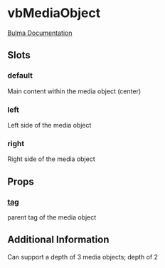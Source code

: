 # vbMediaObject

[Bulma Documentation](https://bulma.io/documentation/layout/media-object/)

## Slots

### default

Main content within the media object (center)

### left

Left side of the media object

### right

Right side of the media object

## Props

### [tag](../../types/common_types.md#tag)

parent tag of the media object

## Additional Information

Can support a depth of 3 media objects; depth of 2